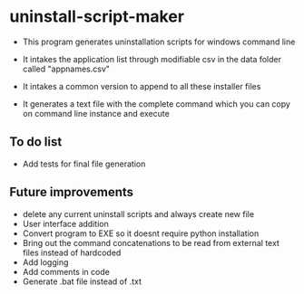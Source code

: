 # uninstall-script-maker

* This program generates uninstallation scripts for windows command line

* It intakes the application list through modifiable csv in the data folder called "appnames.csv"

* It intakes a common version to append to all these installer files

* It generates a text file with the complete command which you can copy on command line instance and execute

## To do list
* Add tests for final file generation

## Future improvements
* delete any current uninstall scripts and always create new file
* User interface addition
* Convert program to EXE so it doesnt require python installation
* Bring out the command concatenations to be read from external text files instead of hardcoded
* Add logging
* Add comments in code
* Generate .bat file instead of .txt
